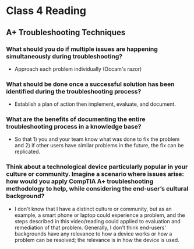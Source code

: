 # Class 4 Reading
## A+ Troubleshooting Techniques

### What should you do if multiple issues are happening simultaneously during troubleshooting?
   - Approach each problem individually (Occam's razor)

### What should be done once a successful solution has been identified during the troubleshooting process?
   - Establish a plan of action then implement, evaluate,  and document. 
     
### What are the benefits of documenting the entire troubleshooting process in a knowledge base?
   - So that 1) you and your team know what was done to fix the problem and 2) if other users have similar problems in the future, the fix can be replicated.

### Think about a technological device particularly popular in your culture or community. Imagine a scenario where issues arise: how would you apply CompTIA A+ troubleshooting methodology to help, while considering the end-user’s cultural background?
   - I don't know that I have a distinct culture or community, but as an example, a smart phone or laptop could experience a problem, and the steps described in this video/reading could applied to evaluation and remediation of that problem. Generally, I don't think end-users' backgrounds have any relevance to how a device works or how a problem can be resolved; the relevance is in how the device is used.

